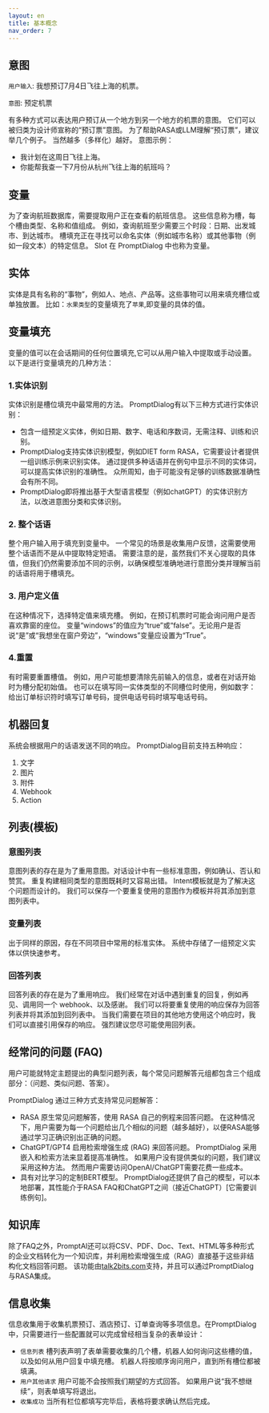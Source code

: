 ```yaml
---
layout: en
title: 基本概念
nav_order: 7
---
```

## 意图

`用户输入`:  我想预订7月4日飞往上海的机票。

`意图`: 预定机票

有多种方式可以表达用户预订从一个地方到另一个地方的机票的意图。 它们可以被归类为设计师宣称的“预订票”意图。 为了帮助RASA或LLM理解“预订票”，建议举几个例子。 当然越多（多样化）越好。
意图示例：
* 我计划在这周日飞往上海。
* 你能帮我查一下7月份从杭州飞往上海的航班吗？

## 变量
为了查询航班数据库，需要提取用户正在查看的航班信息。 这些信息称为槽，每个槽由类型、名称和值组成。 例如，查询航班至少需要三个时段：日期、出发城市、到达城市。 槽填充正在寻找可以命名实体（例如城市名称）或其他事物（例如一段文本）的特定信息。 Slot 在 PromptDialog 中也称为变量。

## 实体
实体是具有名称的“事物”，例如人、地点、产品等。这些事物可以用来填充槽位或单独放置。
比如：`水果类型`的变量填充了`苹果`,即变量的具体的值。

## 变量填充
变量的值可以在会话期间的任何位置填充,它可以从用户输入中提取或手动设置。以下是进行变量填充的几种方法：

### 1.实体识别
实体识别是槽位填充中最常用的方法。 PromptDialog有以下三种方式进行实体识别：

* 包含一组预定义实体，例如日期、数字、电话和序数词，无需注释、训练和识别。
* PromptDialog支持实体识别模型，例如DIET form RASA，它需要设计者提供一组训练示例来识别实体。 通过提供多种话语并在例句中显示不同的实体词，可以提高实体识别的准确性。 众所周知，由于可能没有足够的训练数据准确性会有所不同。
* PromptDialog即将推出基于大型语言模型（例如chatGPT）的实体识别方法，以改进意图分类和实体识别。

### 2. 整个话语
整个用户输入用于填充到变量中。 一个常见的场景是收集用户反馈，这需要使用整个话语而不是从中提取特定短语。 需要注意的是，虽然我们不关心提取的具体值，但我们仍然需要添加不同的示例，以确保模型准确地进行意图分类并理解当前的话语将用于槽填充。

### 3. 用户定义值
在这种情况下，选择特定值来填充槽。 例如，在预订机票时可能会询问用户是否喜欢靠窗的座位。 变量“windows”的值应为“true”或“false”。无论用户是否说“是”或“我想坐在窗户旁边”，“windows”变量应设置为“True”。

### 4.重置
有时需要重置槽值。 例如，用户可能想要清除先前输入的信息，或者在对话开始时为槽分配初始值。 也可以在填写同一实体类型的不同槽位时使用，例如数字：给出订单标识符时填写订单号码，提供电话号码时填写电话号码。

## 机器回复
系统会根据用户的话语发送不同的响应。 PromptDialog目前支持五种响应：
1. 文字
2. 图片
3. 附件
4. Webhook
5. Action

## 列表(模板) 

### 意图列表 
意图列表的存在是为了重用意图。对话设计中有一些标准意图，例如确认、否认和赞赏。 重复构建相同类型的意图既耗时又容易出错。 Intent模板就是为了解决这个问题而设计的。 我们可以保存一个要重复使用的意图作为模板并将其添加到意图列表中。

### 变量列表
出于同样的原因，存在不同项目中常用的标准实体。 系统中存储了一组预定义实体以供快速参考。

### 回答列表
回答列表的存在是为了重用响应。 我们经常在对话中遇到重复的回复，例如再见、调用同一个 webhook、以及感谢。 我们可以将要重复使用的响应保存为回答列表并将其添加到回列表中。 当我们需要在项目的其他地方使用这个响应时，我们可以直接引用保存的响应。 强烈建议您尽可能使用回列表。

## 经常问的问题 (FAQ) 
用户可能就特定主题提出的典型问题列表，每个常见问题解答元组都包含三个组成部分：（问题、类似问题、答案）。

PromptDialog 通过三种方式支持常见问题解答：
* RASA 原生常见问题解答，使用 RASA 自己的例程来回答问题。 在这种情况下，用户需要为每一个问题给出几个相似的问题（越多越好），以便RASA能够通过学习正确识别出正确的问题。
* ChatGPT/GPT4 启用检索增强生成 (RAG) 来回答问题。 PromptDialog 采用嵌入和检索方法来显着提高准确性。 如果用户没有提供类似的问题，我们建议采用这种方法。 然而用户需要访问OpenAI/ChatGPT需要花费一些成本。
* 具有对比学习的定制BERT模型。 PromptDialog还提供了自己的模型，可以本地部署，其性能介于RASA FAQ和ChatGPT之间（接近ChatGPT）[它需要训练例句]。

## 知识库
除了FAQ之外，PromptAI还可以将CSV、PDF、Doc、Text、HTML等多种形式的企业文档转化为一个知识库，并利用检索增强生成（RAG）直接基于这些非结构化文档回答问题。 该功能由[talk2bits.com](talk2bits.com)支持，并且可以通过PromptDialog与RASA集成。

## 信息收集

信息收集用于收集机票预订、酒店预订、订单查询等多项信息。在PromptDialog中，只需要进行一些配置就可以完成曾经相当复杂的表单设计：
* `信息列表` 槽列表声明了表单需要收集的几个槽，机器人如何询问这些槽的值，以及如何从用户回复中填充槽。 机器人将按顺序询问用户，直到所有槽位都被填满。
* `用户其他请求` 用户可能不会按照我们期望的方式回答。 如果用户说“我不想继续”，则表单填写将退出。
* `收集成功` 当所有栏位都填写完毕后，表格将要求确认然后完成。